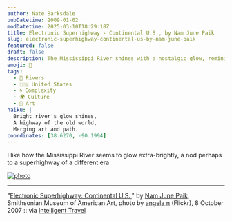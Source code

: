 ```yaml
---
author: Nate Barksdale
pubDatetime: 2009-01-02
modDatetime: 2025-03-10T18:29:18Z
title: Electronic Superhighway - Continental U.S., by Nam June Paik
slug: electronic-superhighway-continental-us-by-nam-june-paik
featured: false
draft: false
description: The Mississippi River shines with a nostalgic glow, reminiscent of a historic superhighway. "[Electronic Superhighway
emoji: 🌉
tags:
  - 🌊 Rivers
  - 🇺🇸 United States
  - 🌀 Complexity
  - 🌍 Culture
  - 🎨 Art
haiku: |
  Bright river's glow shines,  
  A highway of the old world,  
  Merging art and path.
coordinates: [38.6270, -90.1994]
---
```


I like how the Mississippi River seems to glow extra-brightly, a nod perhaps to a superhighway of a different era

[![photo](http://culture-making.com/media/1577071815_12c03a177f_b.jpg)](http://www.flickr.com/photos/aon/1577071815/)

---

"[Electronic Superhighway: Continental U.S.](http://www.flickr.com/photos/aon/1577071815/)," by [Nam June Paik](http://en.wikipedia.org/wiki/Nam_June_Paik), Smithsonian Museum of American Art, photo by [angela n](http://www.flickr.com/photos/aon/1577071815/) (Flickr), 8 October 2007 :: via [Intelligent Travel](http://www.flickr.com/groups/intelligent_travel/pool/)
